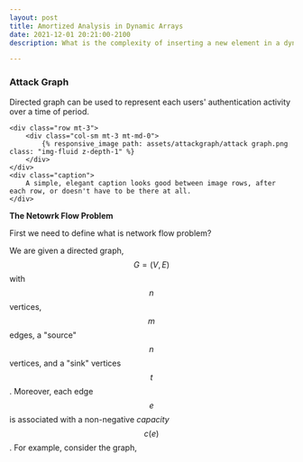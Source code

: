 ```yaml
---
layout: post
title: Amortized Analysis in Dynamic Arrays
date: 2021-12-01 20:21:00-2100
description: What is the complexity of inserting a new element in a dynamic array?

---
```

### Attack Graph

Directed graph can be used to represent each users' authentication activity over a time of period.

```
<div class="row mt-3">
    <div class="col-sm mt-3 mt-md-0">
        {% responsive_image path: assets/attackgraph/attack graph.png class: "img-fluid z-depth-1" %}
    </div>
</div>
<div class="caption">
    A simple, elegant caption looks good between image rows, after each row, or doesn't have to be there at all.
</div>
```

**The Netowrk Flow Problem**

First we need to define what is network flow problem? 

We are given a directed graph, $$G = (V, E)$$ with $$n$$ vertices, $$m$$ edges, a "source" $$n$$ vertices, and a "sink" vertices $$t$$. Moreover, each edge $$e$$ is associated with a non-negative *capacity* $$c(e)$$. For example, consider the graph,

